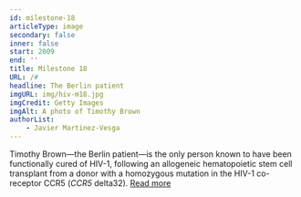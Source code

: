 ```yaml
---
id: milestone-18
articleType: image
secondary: false
inner: false
start: 2009 
end: ''
title: Milestone 18
URL: /#
headline: The Berlin patient
imgURL: img/hiv-m18.jpg
imgCredit: Getty Images
imgAlt: A photo of Timothy Brown
authorList:
    - Javier Martinez-Vesga
---
```

Timothy Brown—the Berlin patient—is the only person known to have been functionally cured of HIV-1, following an allogeneic hematopoietic stem cell transplant from a donor with a homozygous mutation in the HIV-1 co-receptor CCR5 (<em>CCR5</em> delta32). <a href="#">Read more</a>